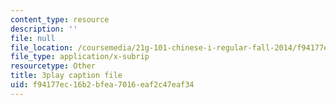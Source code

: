 ```yaml
---
content_type: resource
description: ''
file: null
file_location: /coursemedia/21g-101-chinese-i-regular-fall-2014/f94177ec16b2bfea7016eaf2c47eaf34_uskl5IFNM64.srt
file_type: application/x-subrip
resourcetype: Other
title: 3play caption file
uid: f94177ec-16b2-bfea-7016-eaf2c47eaf34
---
```

